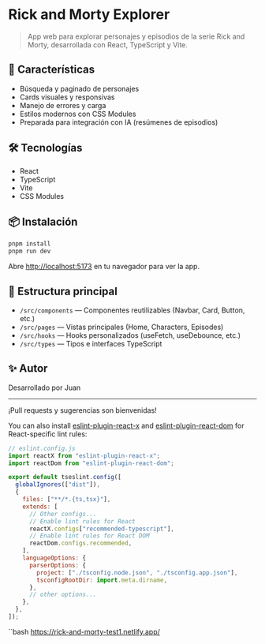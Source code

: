 # Rick and Morty Explorer

> App web para explorar personajes y episodios de la serie Rick and Morty, desarrollada con React, TypeScript y Vite.

## 🚀 Características

- Búsqueda y paginado de personajes
- Cards visuales y responsivas
- Manejo de errores y carga
- Estilos modernos con CSS Modules
- Preparada para integración con IA (resúmenes de episodios)

## 🛠️ Tecnologías

- React
- TypeScript
- Vite
- CSS Modules

## 📦 Instalación

```bash
pnpm install
pnpm run dev
```

Abre [http://localhost:5173](http://localhost:5173) en tu navegador para ver la app.

## 📁 Estructura principal

- `/src/components` — Componentes reutilizables (Navbar, Card, Button, etc.)
- `/src/pages` — Vistas principales (Home, Characters, Episodes)
- `/src/hooks` — Hooks personalizados (useFetch, useDebounce, etc.)
- `/src/types` — Tipos e interfaces TypeScript

## ✨ Autor

Desarrollado por Juan

---

¡Pull requests y sugerencias son bienvenidas!

You can also install [eslint-plugin-react-x](https://github.com/Rel1cx/eslint-react/tree/main/packages/plugins/eslint-plugin-react-x) and [eslint-plugin-react-dom](https://github.com/Rel1cx/eslint-react/tree/main/packages/plugins/eslint-plugin-react-dom) for React-specific lint rules:

```js
// eslint.config.js
import reactX from "eslint-plugin-react-x";
import reactDom from "eslint-plugin-react-dom";

export default tseslint.config([
  globalIgnores(["dist"]),
  {
    files: ["**/*.{ts,tsx}"],
    extends: [
      // Other configs...
      // Enable lint rules for React
      reactX.configs["recommended-typescript"],
      // Enable lint rules for React DOM
      reactDom.configs.recommended,
    ],
    languageOptions: {
      parserOptions: {
        project: ["./tsconfig.node.json", "./tsconfig.app.json"],
        tsconfigRootDir: import.meta.dirname,
      },
      // other options...
    },
  },
]);
```
``bash
  https://rick-and-morty-test1.netlify.app/
